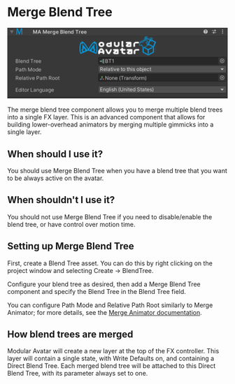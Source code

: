 ﻿# Merge Blend Tree

![Merge Blend Tree](merge-blend-tree.png)

The merge blend tree component allows you to merge multiple blend trees into a single FX layer.
This is an advanced component that allows for building lower-overhead animators by merging multiple gimmicks into a
single layer.

## When should I use it?

You should use Merge Blend Tree when you have a blend tree that you want to be always active on the avatar.

## When shouldn't I use it?

You should not use Merge Blend Tree if you need to disable/enable the blend tree, or have control over motion time.

## Setting up Merge Blend Tree

First, create a Blend Tree asset. You can do this by right clicking on the project window and selecting
Create -> BlendTree.

Configure your blend tree as desired, then add a Merge Blend Tree component and specify the Blend Tree in the Blend
Tree field.

You can configure Path Mode and Relative Path Root similarly to Merge Animator; for more details, see the
[Merge Animator documentation](merge-animator.md).

## How blend trees are merged

Modular Avatar will create a new layer at the top of the FX controller. This layer will contain a single state, with
Write Defaults on, and containing a Direct Blend Tree. Each merged blend tree will be attached to this Direct Blend
Tree, with its parameter always set to one.